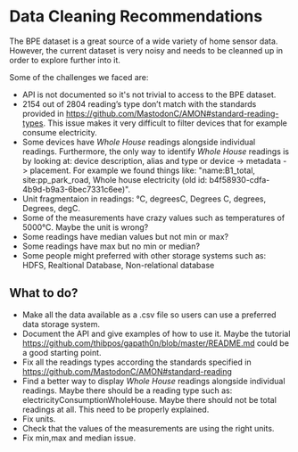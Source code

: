 # Data Cleaning Recommendations

The BPE dataset is a great source of a wide variety of home sensor data. However, the current dataset is very noisy and needs to be cleanned up in order to explore further into it.

Some of the challenges we faced are:

*	API is not documented so it's not trivial to access to the BPE dataset.
*	2154 out of 2804 reading’s type don’t match with the standards provided in https://github.com/MastodonC/AMON#standard-reading-types. This issue makes it very difficult to filter devices that for example consume electricity.
*	Some devices have *Whole House* readings alongside individual readings. Furthermore, the only way to identify *Whole House* readings is by looking at: device description, alias and type or device -> metadata -> placement. For example we found things like: "name:B1_total, site:pp_park_road, Whole house electricity (old id: b4f58930-cdfa-4b9d-b9a3-6bec7331c6ee)".
*	Unit fragmentaion in readings: °C, degreesC, Degrees C, degrees, Degrees, degC.
*	Some of the measurements have crazy values such as temperatures of 5000°C. Maybe the unit is wrong?
*	Some readings have median values but not min or max?
*	Some readings have max but no min or median?
*	Some people might preferred with other storage systems such as: HDFS, Realtional Database, Non-relational database


## What to do?

*	Make all the data available as a .csv file so users can use a preferred data storage system.
*	Document the API and give examples of how to use it. Maybe the tutorial https://github.com/thibpos/gapath0n/blob/master/README.md could be a good starting point.
*	Fix all the readings types according the standards specified in https://github.com/MastodonC/AMON#standard-reading
*	Find a better way to display *Whole House* readings alongside individual readings. Maybe there should be a reading type such as: electricityConsumptionWholeHouse. Maybe there should not be total readings at all. This need to be properly explained.
*	Fix units.
*	Check that the values of the measurements are using the right units.
*	Fix min,max and median issue.